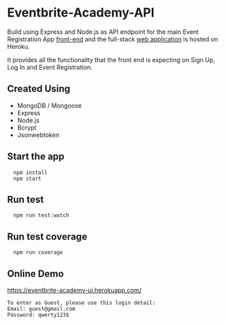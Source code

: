 # Eventbrite-Academy-API

Build using Express and Node.js as API endpoint for the main Event Registration App [front-end](https://github.com/edsonha/mock-eventbrite-academy-ui) and the full-stack [web application](https://eventbrite-academy-ui.herokuapp.com/) is hosted on Heroku.

It provides all the functionality that the front end is expecting on Sign Up, Log In and Event Registration.

## Created Using

- MongoDB / Mongoose
- Express
- Node.js
- Bcrypt
- Jsonwebtoken

## Start the app

```
  npm install
  npm start
```

## Run test

```
  npm run test:watch
```

## Run test coverage

```
  npm run coverage
```

## Online Demo

https://eventbrite-academy-ui.herokuapp.com/

```
To enter as Guest, please use this login detail:
Email: guest@gmail.com
Password: qwerty123$
```
